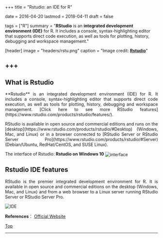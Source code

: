 +++
title = "Rstudio: an IDE for R"

date = 2016-04-20
lastmod = 2018-04-11
draft = false

tags = ["R"]
summary = "**RStudio** is an **integrated development environment (IDE)** for R. It includes a console, syntax-highlighting editor that supports direct code execution, as well as tools for plotting, history, debugging and workspace management."


[header]
image = "headers/rstu.png"
caption = "Image credit: [**Rstudio**](https://www.rstudio.com/)"

+++
---
<span id="top"></span>

## What is Rstudio
<p align="justify">**Rstudio** is an integrated development environment (IDE) for R. It includes a console, syntax-highlighting editor that supports direct code execution, as well as tools for plotting, history, debugging and workspace management. [Click here to see more RStudio features](https://www.rstudio.com/products/rstudio/features/).

<p align="justify">RStudio is available in open source and commercial editions and runs on the [desktop](https://www.rstudio.com/products/rstudio/#Desktop) (Windows, Mac, and Linux) or in a browser connected to [RStudio Server or RStudio Server Pro](https://www.rstudio.com/products/rstudio/#Server) (Debian/Ubuntu, RedHat/CentOS, and SUSE Linux).

The interface of Rstudio: **Rstudio on Windows 10**
<img src="/img/R/interface.png" alt="interface" align=center />

## Rstudio IDE features
<p align="justify">RStudio is the premier integrated development environment for R. It is available in open source and commercial editions on the desktop (Windows, Mac, and Linux) and from a web browser to a Linux server running RStudio Server or RStudio Server Pro.

![IDE](/img/R/feature.png)

**References**： [Official Website](https://www.rstudio.com/)

[<i class="fa fa-hand-o-up fa-1x "></i>Top](#top)

---